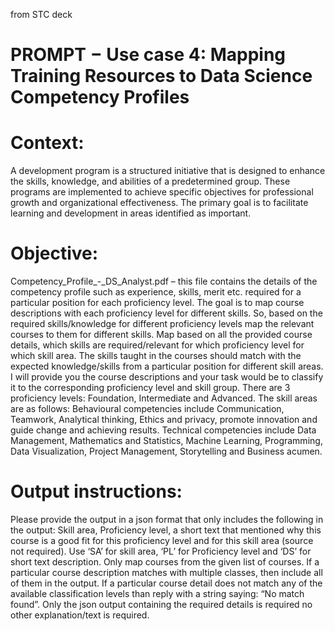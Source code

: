 from STC deck
# PROMPT − Use case 4: Mapping Training Resources to Data Science Competency Profiles

# Context: 
A development program is a structured initiative that is designed to enhance the skills, knowledge, and abilities of a predetermined group. These programs are implemented to achieve specific objectives for professional growth and organizational effectiveness. The primary goal is to facilitate learning and development in areas identified as important.

# Objective: 
Competency_Profile_-_DS_Analyst.pdf – this file contains the details of the competency profile such as experience, skills, merit etc. required for a particular position for each proficiency level.
The goal is to map course descriptions with each proficiency level for different skills. So, based on the required skills/knowledge for different proficiency levels map the relevant courses to them for different skills. Map based on all the provided course details, which skills are required/relevant for which proficiency level for which skill area. The skills taught in the courses should match with the expected knowledge/skills from a particular position for different skill areas. I will provide you the course descriptions and your task would be to classify it to the corresponding proficiency level and skill group. There are 3 proficiency levels: Foundation, Intermediate and Advanced. The skill areas are as follows: Behavioural competencies include Communication, Teamwork, Analytical thinking, Ethics and privacy, promote innovation and guide change and achieving results. Technical competencies include Data Management, Mathematics and Statistics, Machine Learning, Programming, Data Visualization, Project Management, Storytelling and Business acumen.

# Output instructions: 
Please provide the output in a json format that only includes the following in the output: Skill area, Proficiency level, a short text that mentioned why this course is a good fit for this proficiency level and for this skill area (source not required). Use ‘SA’ for skill area, ‘PL’ for Proficiency level and ‘DS’ for short text description. Only map courses from the given list of courses. If a particular course description matches with multiple classes, then include all of them in the output. If a particular course detail does not match any of the available classification levels than reply with a string saying: “No match found”. Only the json output containing the required details is required no other explanation/text is required. 
